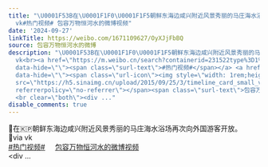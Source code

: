 ```yaml
---
title: "\U0001F53B在\U0001F1F0\U0001F1F5朝鲜东海边咸兴附近风景秀丽的马庄海水浴场再次向外国游客开放。\U0001F53Bvia
  vk#热门视频# 包容万物恒河水的微博视频"
date: '2024-09-27'
linkTitle: https://weibo.com/1671109627/OyXJjFbBQ
source: 包容万物恒河水的微博
description: "\U0001F53B在\U0001F1F0\U0001F1F5朝鲜东海边咸兴附近风景秀丽的马庄海水浴场再次向外国游客开放。<br>\U0001F53Bvia
  vk<br><a href=\"https://m.weibo.cn/search?containerid=231522type%3D1%26t%3D10%26q%3D%23%E7%83%AD%E9%97%A8%E8%A7%86%E9%A2%91%23&amp;isnewpage=1\"
  data-hide=\"\"><span class=\"surl-text\">#热门视频#</span></a> <a href=\"https://video.weibo.com/show?fid=1034:5083327041044501\"
  data-hide=\"\"><span class=\"url-icon\"><img style=\"width: 1rem;height: 1rem\"
  src=\"https://h5.sinaimg.cn/upload/2015/09/25/3/timeline_card_small_video_default.png\"
  referrerpolicy=\"no-referrer\"></span><span class=\"surl-text\">包容万物恒河水的微博视频</span></a>
  <br clear=\"both\"><div ..."
disable_comments: true
---
```

🔻在🇰🇵朝鲜东海边咸兴附近风景秀丽的马庄海水浴场再次向外国游客开放。<br>🔻via vk<br><a href="https://m.weibo.cn/search?containerid=231522type%3D1%26t%3D10%26q%3D%23%E7%83%AD%E9%97%A8%E8%A7%86%E9%A2%91%23&amp;isnewpage=1" data-hide=""><span class="surl-text">#热门视频#</span></a> <a href="https://video.weibo.com/show?fid=1034:5083327041044501" data-hide=""><span class="url-icon"><img style="width: 1rem;height: 1rem" src="https://h5.sinaimg.cn/upload/2015/09/25/3/timeline_card_small_video_default.png" referrerpolicy="no-referrer"></span><span class="surl-text">包容万物恒河水的微博视频</span></a> <br clear="both"><div ...